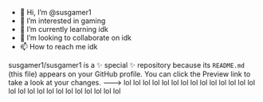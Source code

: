 - 👋 Hi, I’m @susgamer1
- 👀 I’m interested in gaming
- 🌱 I’m currently learning idk
- 💞️ I’m looking to collaborate on idk
- 📫 How to reach me idk

susgamer1/susgamer1 is a ✨ special ✨ repository because its `README.md` (this file) appears on your GitHub profile.
You can click the Preview link to take a look at your changes.
--->
lol lol lol lol lol lol lol lol lol lol lol lol lol lol lol lol lol lol lol lol lol lol lol lol lol lol 
